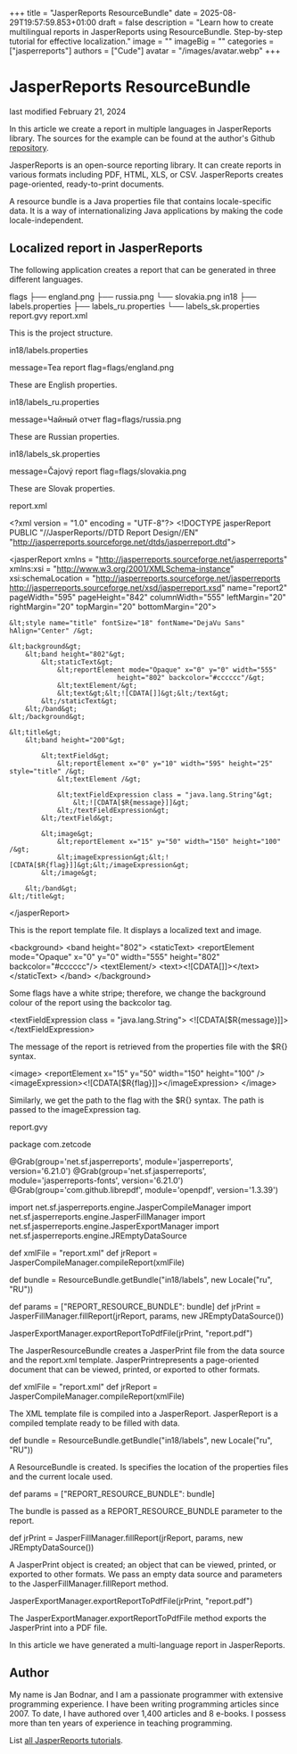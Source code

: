 +++
title = "JasperReports ResourceBundle"
date = 2025-08-29T19:57:59.853+01:00
draft = false
description = "Learn how to create multilingual reports in JasperReports using ResourceBundle. Step-by-step tutorial for effective localization."
image = ""
imageBig = ""
categories = ["jasperreports"]
authors = ["Cude"]
avatar = "/images/avatar.webp"
+++

# JasperReports ResourceBundle

last modified February 21, 2024 

In this article we create a report in multiple languages in JasperReports
library. The sources for the example can be found at the author's Github 
[repository](https://github.com/janbodnar/JasperReports-Skolenie/tree/main/examples/advanced/locale).

JasperReports is an open-source reporting library. It can create
reports in various formats including PDF, HTML, XLS, or CSV. JasperReports
creates page-oriented, ready-to-print documents.

A resource bundle is a Java properties file that contains
locale-specific data. It is a way of internationalizing Java applications by
making the code locale-independent.

## Localized report in JasperReports

The following application creates a report that can be generated in three
different languages.

flags
├── england.png
├── russia.png
└── slovakia.png
in18
├── labels.properties
├── labels_ru.properties
└── labels_sk.properties
report.gvy
report.xml

This is the project structure. 

in18/labels.properties
  

message=Tea report
flag=flags/england.png

These are English properties.

in18/labels_ru.properties
  

message=Чайный oтчет
flag=flags/russia.png

These are Russian properties.

in18/labels_sk.properties
  

message=Čajový report
flag=flags/slovakia.png

These are Slovak properties.

report.xml
  

&lt;?xml version = "1.0" encoding = "UTF-8"?&gt;
&lt;!DOCTYPE jasperReport PUBLIC "//JasperReports//DTD Report Design//EN"
   "http://jasperreports.sourceforge.net/dtds/jasperreport.dtd"&gt;

&lt;jasperReport xmlns = "http://jasperreports.sourceforge.net/jasperreports"
              xmlns:xsi = "http://www.w3.org/2001/XMLSchema-instance"
              xsi:schemaLocation = "http://jasperreports.sourceforge.net/jasperreports
                                    http://jasperreports.sourceforge.net/xsd/jasperreport.xsd"
              name="report2" pageWidth="595" pageHeight="842"
              columnWidth="555" leftMargin="20" rightMargin="20"
              topMargin="20" bottomMargin="20"&gt;

    &lt;style name="title" fontSize="18" fontName="DejaVu Sans" hAlign="Center" /&gt;

    &lt;background&gt;
        &lt;band height="802"&gt;
            &lt;staticText&gt;
                &lt;reportElement mode="Opaque" x="0" y="0" width="555"
                               height="802" backcolor="#cccccc"/&gt;
                &lt;textElement/&gt;
                &lt;text&gt;&lt;![CDATA[]]&gt;&lt;/text&gt;
            &lt;/staticText&gt;
        &lt;/band&gt;
    &lt;/background&gt;

    &lt;title&gt;
        &lt;band height="200"&gt;

            &lt;textField&gt;
                &lt;reportElement x="0" y="10" width="595" height="25" style="title" /&gt;
                &lt;textElement /&gt;

                &lt;textFieldExpression class = "java.lang.String"&gt;
                    &lt;![CDATA[$R{message}]]&gt;
                &lt;/textFieldExpression&gt;
            &lt;/textField&gt;

            &lt;image&gt;
                &lt;reportElement x="15" y="50" width="150" height="100" /&gt;
                &lt;imageExpression&gt;&lt;![CDATA[$R{flag}]]&gt;&lt;/imageExpression&gt;
            &lt;/image&gt;

        &lt;/band&gt;
    &lt;/title&gt;

&lt;/jasperReport&gt;

This is the report template file. It displays a localized text and image.

&lt;background&gt;
    &lt;band height="802"&gt;
        &lt;staticText&gt;
            &lt;reportElement mode="Opaque" x="0" y="0" width="555"
                            height="802" backcolor="#cccccc"/&gt;
            &lt;textElement/&gt;
            &lt;text&gt;&lt;![CDATA[]]&gt;&lt;/text&gt;
        &lt;/staticText&gt;
    &lt;/band&gt;
&lt;/background&gt;

Some flags have a white stripe; therefore, we change the background colour of
the report using the backcolor tag.

&lt;textFieldExpression class = "java.lang.String"&gt;
    &lt;![CDATA[$R{message}]]&gt;
&lt;/textFieldExpression&gt;

The message of the report is retrieved from the properties file with the
$R{} syntax.

&lt;image&gt;
    &lt;reportElement x="15" y="50" width="150" height="100" /&gt;
    &lt;imageExpression&gt;&lt;![CDATA[$R{flag}]]&gt;&lt;/imageExpression&gt;
&lt;/image&gt;

Similarly, we get the path to the flag with the $R{} syntax. The
path is passed to the imageExpression tag.

report.gvy
  

package com.zetcode

@Grab(group='net.sf.jasperreports', module='jasperreports', version='6.21.0')
@Grab(group='net.sf.jasperreports', module='jasperreports-fonts', version='6.21.0')
@Grab(group='com.github.librepdf', module='openpdf', version='1.3.39')

import net.sf.jasperreports.engine.JasperCompileManager
import net.sf.jasperreports.engine.JasperFillManager
import net.sf.jasperreports.engine.JasperExportManager
import net.sf.jasperreports.engine.JREmptyDataSource

def xmlFile = "report.xml"
def jrReport = JasperCompileManager.compileReport(xmlFile)

def bundle = ResourceBundle.getBundle("in18/labels", new Locale("ru", "RU"))

def params = ["REPORT_RESOURCE_BUNDLE": bundle]
def jrPrint = JasperFillManager.fillReport(jrReport, params, 
    new JREmptyDataSource())

JasperExportManager.exportReportToPdfFile(jrPrint, "report.pdf")

The JasperResourceBundle creates a JasperPrint file
from the data source and the report.xml template.
JasperPrintrepresents a page-oriented document that can be viewed,
printed, or exported to other formats.

def xmlFile = "report.xml"
def jrReport = JasperCompileManager.compileReport(xmlFile)

The XML template file is compiled into a JasperReport.
JasperReport is a compiled template ready to be filled
with data.

def bundle = ResourceBundle.getBundle("in18/labels", new Locale("ru", "RU"))

A ResourceBundle is created. Is specifies the location of the
properties files and the current locale used.

def params = ["REPORT_RESOURCE_BUNDLE": bundle]

The bundle is passed as a REPORT_RESOURCE_BUNDLE parameter to the
report.

def jrPrint = JasperFillManager.fillReport(jrReport, params, 
    new JREmptyDataSource())

A JasperPrint object is created; an object that can be viewed,
printed, or exported to other formats. We pass an empty data source and
parameters to the JasperFillManager.fillReport method.

JasperExportManager.exportReportToPdfFile(jrPrint, "report.pdf")

The JasperExportManager.exportReportToPdfFile method exports the
JasperPrint into a PDF file.

In this article we have generated a multi-language report in JasperReports.

## Author

My name is Jan Bodnar, and I am a passionate programmer with extensive
programming experience. I have been writing programming articles since 2007.
To date, I have authored over 1,400 articles and 8 e-books. I possess more
than ten years of experience in teaching programming.

List [all JasperReports tutorials](/all/#jasper).
